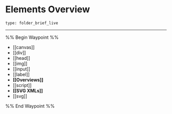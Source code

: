 # Elements Overview
 
```ccard
type: folder_brief_live
```
 
---

%% Begin Waypoint %%
- [[canvas]]
- [[div]]
- [[head]]
- [[img]]
- [[input]]
- [[label]]
- **[[Overviews]]**
- [[script]]
- **[[SVG XMLs]]**
- [[svg]]

%% End Waypoint %%